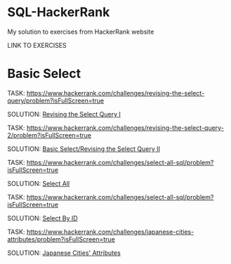 # SQL-HackerRank
My solution to exercises from HackerRank website

LINK TO EXERCISES

# Basic Select

TASK: https://www.hackerrank.com/challenges/revising-the-select-query/problem?isFullScreen=true

SOLUTION: [Revising the Select Query I](<Basic Select/Revising the Select Query I.sql>)

TASK: https://www.hackerrank.com/challenges/revising-the-select-query-2/problem?isFullScreen=true

SOLUTION: [Basic Select/Revising the Select Query II](<Basic Select/Revising the Select Query II.sql>)

TASK: https://www.hackerrank.com/challenges/select-all-sql/problem?isFullScreen=true

SOLUTION: [Select All](<Basic Select/Select All.sql>)

TASK: https://www.hackerrank.com/challenges/select-all-sql/problem?isFullScreen=true

SOLUTION: [Select By ID](<Basic Select/Select By ID.sql>)

TASK: https://www.hackerrank.com/challenges/japanese-cities-attributes/problem?isFullScreen=true

SOLUTION: [Japanese Cities' Attributes](<Basic Select/Japanese Cities' Attributes.sql>)
